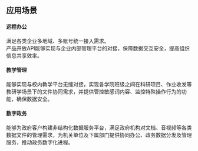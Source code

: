 ## 应用场景
#### 远程办公
满足各类企业多地域、多账号统一接入需求。<br>
产品开放API能够实现与企业内部管理平台的对接，保障数据交互安全，提高组织信息共享效率。

#### 教学管理

能够实现与校内教学平台无缝对接，实现各学院班级之间在科研项目、作业收发等教研学场景下的文件协同需求，并提供管控敏感词内容、监控特殊操作行为的功能，确保数据安全。

#### 数字政务
能够为政府客户构建非结构化数据服务平台，满足政府机构对文档、音视频等各类数据文件的管理需求，为机关单位及下属部门提供协同办公、政务数据分发及管理服务，推动政务数字化进程。
